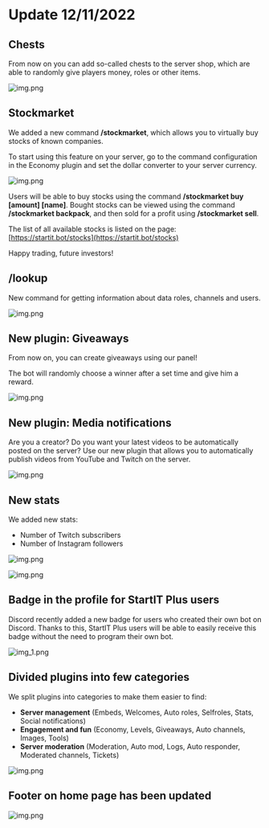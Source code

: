 # Update 12/11/2022

## Chests

From now on you can add so-called chests to the server shop, which are able to randomly give players money, roles or other items.

![img.png](1111-chest.png)

## Stockmarket

We added a new command **/stockmarket**, which allows you to virtually buy stocks of known companies.

To start using this feature on your server, go to the command configuration in the Economy plugin and set the dollar converter to your server currency.

![img.png](1111-stockmarket.png)

Users will be able to buy stocks using the command **/stockmarket buy \[amount] \[name]**.
Bought stocks can be viewed using the command **/stockmarket backpack**, and then sold for a profit using **/stockmarket sell**.

The list of all available stocks is listed on the page: [https://startit.bot/stocks](https://startit.bot/stocks)

Happy trading, future investors!

## /lookup

New command for getting information about data roles, channels and users.

![img.png](1111-lookup.png)

## New plugin: Giveaways

From now on, you can create giveaways using our panel!

The bot will randomly choose a winner after a set time and give him a reward.

![img.png](1111-giveaways.png)

## New plugin: Media notifications

Are you a creator? Do you want your latest videos to be automatically posted on the server? Use our new plugin that allows you to automatically publish videos from YouTube and Twitch on the server.

![img.png](1111-notifications.png)

## New stats

We added new stats:
- Number of Twitch subscribers
- Number of Instagram followers

![img.png](1111-stats.png)

![img.png](1111-instagram.png)


## Badge in the profile for StartIT Plus users

Discord recently added a new badge for users who created their own bot on Discord. Thanks to this, StartIT Plus users will be able to easily receive this badge without the need to program their own bot.

![img_1.png](1111-badge.png)

## Divided plugins into few categories

We split plugins into categories to make them easier to find:
 - **Server management** (Embeds, Welcomes, Auto roles, Selfroles, Stats, Social notifications)
 - **Engagement and fun** (Economy, Levels, Giveaways, Auto channels, Images, Tools)
 - **Server moderation** (Moderation, Auto mod, Logs, Auto responder, Moderated channels, Tickets)

![img.png](1111-leftbar.png)

## Footer on home page has been updated

![img.png](1111-startit.png)

